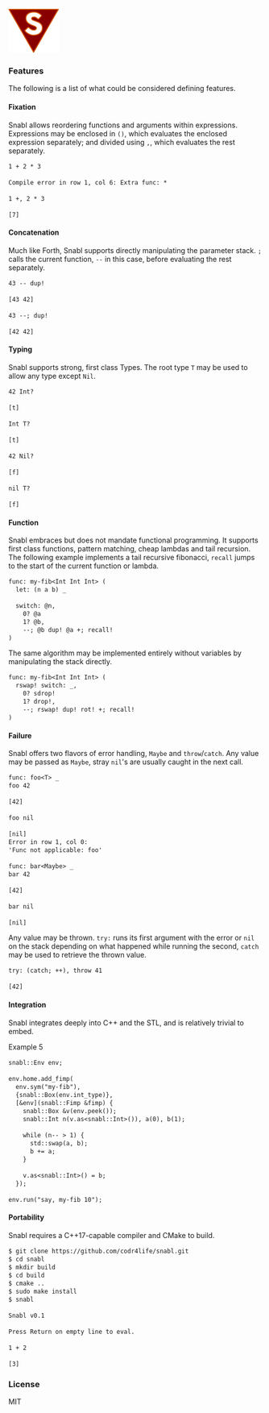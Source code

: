 ![Logo](logo.png?raw=true)

### Features
The following is a list of what could be considered defining features.

#### Fixation
Snabl allows reordering functions and arguments within expressions. Expressions may be enclosed in ```()```, which evaluates the enclosed expression separately; and divided using ```,```, which evaluates the rest separately.

```
1 + 2 * 3

Compile error in row 1, col 6: Extra func: *
	 
1 +, 2 * 3

[7]
```

#### Concatenation
Much like Forth, Snabl supports directly manipulating the parameter stack. ```;``` calls the current function, ```--``` in this case, before evaluating the rest separately.

```
43 -- dup!

[43 42]

43 --; dup!

[42 42]
```

#### Typing
Snabl supports strong, first class Types. The root type ```T``` may be used to allow any type except ```Nil```.

```
42 Int?

[t]

Int T?

[t]

42 Nil?

[f]

nil T?

[f]
```

#### Function
Snabl embraces but does not mandate functional programming. It supports first class functions, pattern matching, cheap lambdas and tail recursion. The following example implements a tail recursive fibonacci, `recall` jumps to the start of the current function or lambda.

```
func: my-fib<Int Int Int> (
  let: (n a b) _

  switch: @n,
    0? @a
    1? @b,
    --; @b dup! @a +; recall!
)
```

The same algorithm may be implemented entirely without variables by manipulating the stack directly.

```
func: my-fib<Int Int Int> (
  rswap! switch: _,
    0? sdrop!
    1? drop!,
    --; rswap! dup! rot! +; recall!
)
```

#### Failure
Snabl offers two flavors of error handling, ```Maybe``` and ```throw```/```catch```. Any value may be passed as ```Maybe```, stray ```nil```'s are usually caught in the next call.

```
func: foo<T> _
foo 42

[42]

foo nil

[nil]
Error in row 1, col 0:
'Func not applicable: foo'

func: bar<Maybe> _
bar 42

[42]

bar nil

[nil]
```

Any value may be thrown. ```try:``` runs its first argument with the error or ```nil``` on the stack depending on what happened while running the second, ```catch``` may be used to retrieve the thrown value.

```
try: (catch; ++), throw 41

[42]
```

#### Integration
Snabl integrates deeply into C++ and the STL, and is relatively trivial to embed.

Example 5
```
snabl::Env env;

env.home.add_fimp(
  env.sym("my-fib"),
  {snabl::Box(env.int_type)},
  [&env](snabl::Fimp &fimp) {
    snabl::Box &v(env.peek());
    snabl::Int n(v.as<snabl::Int>()), a(0), b(1);

    while (n-- > 1) {
      std::swap(a, b);
      b += a;
    }

    v.as<snabl::Int>() = b;
  });

env.run("say, my-fib 10");
```

#### Portability
Snabl requires a C++17-capable compiler and CMake to build.

```
$ git clone https://github.com/codr4life/snabl.git
$ cd snabl
$ mkdir build
$ cd build
$ cmake ..
$ sudo make install
$ snabl

Snabl v0.1

Press Return on empty line to eval.

1 + 2
 
[3]
```

### License
MIT